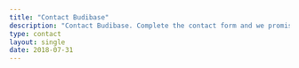 ```yaml
---
title: "Contact Budibase"
description: "Contact Budibase. Complete the contact form and we promise to respond as soon as possible."
type: contact
layout: single
date: 2018-07-31
---
```

